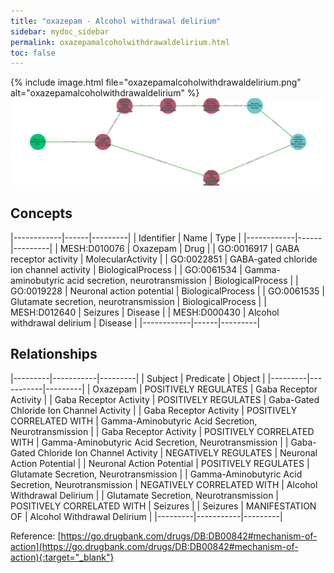 ```yaml
---
title: "oxazepam - Alcohol withdrawal delirium"
sidebar: mydoc_sidebar
permalink: oxazepamalcoholwithdrawaldelirium.html
toc: false 
---
```


{% include image.html file="oxazepamalcoholwithdrawaldelirium.png" alt="oxazepamalcoholwithdrawaldelirium" %}![Path Visualization](/images/oxazepamalcoholwithdrawaldelirium.png)

## Concepts

|------------|------|---------|
| Identifier | Name | Type    |
|------------|------|---------|
| MESH:D010076 | Oxazepam | Drug |
| GO:0016917 | GABA receptor activity | MolecularActivity |
| GO:0022851 | GABA-gated chloride ion channel activity | BiologicalProcess |
| GO:0061534 | Gamma-aminobutyric acid secretion, neurotransmission | BiologicalProcess |
| GO:0019228 | Neuronal action potential | BiologicalProcess |
| GO:0061535 | Glutamate secretion, neurotransmission | BiologicalProcess |
| MESH:D012640 | Seizures | Disease |
| MESH:D000430 | Alcohol withdrawal delirium | Disease |
|------------|------|---------|

## Relationships

|---------|-----------|---------|
| Subject | Predicate | Object  |
|---------|-----------|---------|
| Oxazepam | POSITIVELY REGULATES | Gaba Receptor Activity |
| Gaba Receptor Activity | POSITIVELY REGULATES | Gaba-Gated Chloride Ion Channel Activity |
| Gaba Receptor Activity | POSITIVELY CORRELATED WITH | Gamma-Aminobutyric Acid Secretion, Neurotransmission |
| Gaba Receptor Activity | POSITIVELY CORRELATED WITH | Gamma-Aminobutyric Acid Secretion, Neurotransmission |
| Gaba-Gated Chloride Ion Channel Activity | NEGATIVELY REGULATES | Neuronal Action Potential |
| Neuronal Action Potential | POSITIVELY REGULATES | Glutamate Secretion, Neurotransmission |
| Gamma-Aminobutyric Acid Secretion, Neurotransmission | NEGATIVELY CORRELATED WITH | Alcohol Withdrawal Delirium |
| Glutamate Secretion, Neurotransmission | POSITIVELY CORRELATED WITH | Seizures |
| Seizures | MANIFESTATION OF | Alcohol Withdrawal Delirium |
|---------|-----------|---------|

Reference: [https://go.drugbank.com/drugs/DB:DB00842#mechanism-of-action](https://go.drugbank.com/drugs/DB:DB00842#mechanism-of-action){:target="_blank"}